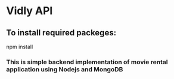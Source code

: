 # Vidly API
## To install required packeges:
  npm install

### This is simple backend implementation of movie rental application using Nodejs and MongoDB 
